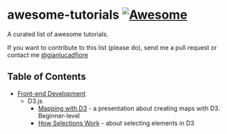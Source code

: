 # awesome-tutorials [![Awesome](https://cdn.rawgit.com/sindresorhus/awesome/d7305f38d29fed78fa85652e3a63e154dd8e8829/media/badge.svg)](https://github.com/sindresorhus/awesome)

A curated list of awesome tutorials.

If you want to contribute to this list (please do), send me a pull request or contact me [@gianlucadfiore](https://twitter.com/gianlucadfiore)

## Table of Contents

* [Front-end Development](https://github.com/Donearm/awesome-tutorials/blob/master/README.md#frontend)
	* D3.js
		* [Mapping with D3](https://maptimeboston.github.io/d3-maptime/) - a presentation about creating maps with D3. Beginner-level
		* [How Selections Work](https://bost.ocks.org/mike/selection/) - about selecting elements in D3
